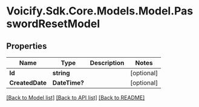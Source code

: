 # Voicify.Sdk.Core.Models.Model.PasswordResetModel
## Properties

Name | Type | Description | Notes
------------ | ------------- | ------------- | -------------
**Id** | **string** |  | [optional] 
**CreatedDate** | **DateTime?** |  | [optional] 

[[Back to Model list]](../README.md#documentation-for-models) [[Back to API list]](../README.md#documentation-for-api-endpoints) [[Back to README]](../README.md)

